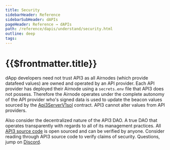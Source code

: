 ```yaml
---
title: Security
sidebarHeader: Reference
sidebarSubHeader: dAPIs
pageHeader: Reference → dAPIs
path: /reference/dapis/understand/security.html
outline: deep
tags:
---
```


<PageHeader/>

<SearchHighlight/>

# {{$frontmatter.title}}

dApp developers need not trust API3 as all Airnodes (which provide datafeed
values) are owned and operated by an API provider. Each API provider has
deployed their Airnode using a `secrets.env` file that API3 does not possess.
Therefore the Airnode operates under the complete autonomy of the API provider
who's signed data is used to update the beacon values sourced by the
[Api3ServerV1sol<ExternalLinkImage/>](https://github.com/api3dao/airnode-protocol-v1/blob/main/contracts/dapis/Api3ServerV1.sol)
contract. API3 cannot alter values from API providers.

Also consider the decentralized nature of the API3 DAO. A true DAO that operates
transparently with regards to all of its management practices. All
[API3 source code<ExternalLinkImage/>](https://github.com/orgs/api3dao/repositories?type=all)
is open sourced and can be verified by anyone. Consider reading through API3
source code to verify claims of security. Questions, jump on
[Discord](https://discord.com/channels/758003776174030948/765618225144266793).
